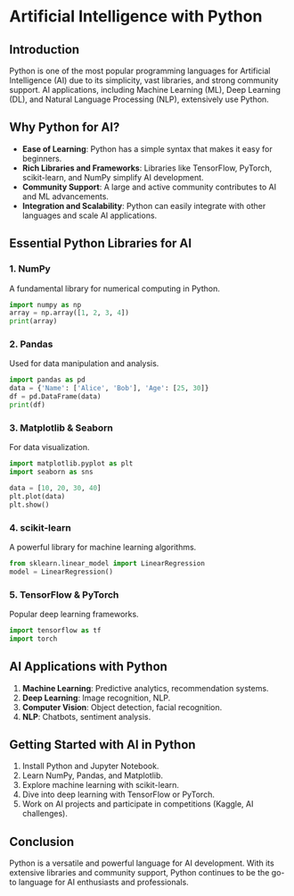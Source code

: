 # Artificial Intelligence with Python

## Introduction
Python is one of the most popular programming languages for Artificial Intelligence (AI) due to its simplicity, vast libraries, and strong community support. AI applications, including Machine Learning (ML), Deep Learning (DL), and Natural Language Processing (NLP), extensively use Python.

## Why Python for AI?
- **Ease of Learning**: Python has a simple syntax that makes it easy for beginners.
- **Rich Libraries and Frameworks**: Libraries like TensorFlow, PyTorch, scikit-learn, and NumPy simplify AI development.
- **Community Support**: A large and active community contributes to AI and ML advancements.
- **Integration and Scalability**: Python can easily integrate with other languages and scale AI applications.

## Essential Python Libraries for AI
### 1. NumPy
A fundamental library for numerical computing in Python.
```python
import numpy as np
array = np.array([1, 2, 3, 4])
print(array)
```

### 2. Pandas
Used for data manipulation and analysis.
```python
import pandas as pd
data = {'Name': ['Alice', 'Bob'], 'Age': [25, 30]}
df = pd.DataFrame(data)
print(df)
```

### 3. Matplotlib & Seaborn
For data visualization.
```python
import matplotlib.pyplot as plt
import seaborn as sns

data = [10, 20, 30, 40]
plt.plot(data)
plt.show()
```

### 4. scikit-learn
A powerful library for machine learning algorithms.
```python
from sklearn.linear_model import LinearRegression
model = LinearRegression()
```

### 5. TensorFlow & PyTorch
Popular deep learning frameworks.
```python
import tensorflow as tf
import torch
```

## AI Applications with Python
1. **Machine Learning**: Predictive analytics, recommendation systems.
2. **Deep Learning**: Image recognition, NLP.
3. **Computer Vision**: Object detection, facial recognition.
4. **NLP**: Chatbots, sentiment analysis.

## Getting Started with AI in Python
1. Install Python and Jupyter Notebook.
2. Learn NumPy, Pandas, and Matplotlib.
3. Explore machine learning with scikit-learn.
4. Dive into deep learning with TensorFlow or PyTorch.
5. Work on AI projects and participate in competitions (Kaggle, AI challenges).

## Conclusion
Python is a versatile and powerful language for AI development. With its extensive libraries and community support, Python continues to be the go-to language for AI enthusiasts and professionals.
